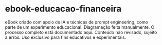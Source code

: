 # ebook-educacao-financeira
eBook criado com apoio de IA e técnicas de prompt engineering, como parte de um experimento educacional. Diagramação feita manualmente. O processo completo está documentado aqui. Conteúdo não revisado, sujeito a erros. Uso exclusivo para fins educativos e experimentais.
